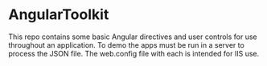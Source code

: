# AngularToolkit

This repo contains some basic Angular directives and user controls for use throughout an application. To demo the apps must be run in a server to process the JSON file. The web.config file with each is intended for IIS use.  
